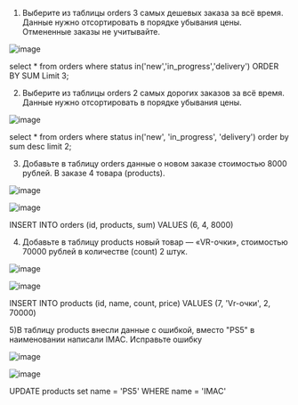 1) Выберите из таблицы orders 3 самых дешевых заказа за всё время.
Данные нужно отсортировать в порядке убывания цены.
Отмененные заказы не учитывайте.  

![image](https://github.com/user-attachments/assets/7586d514-2266-4d29-ba89-81c9cf198ffc)

select * from orders where status in('new','in_progress','delivery') ORDER BY SUM Limit 3; 

2) Выберите из таблицы orders 2 самых дорогих заказов за всё время.
Данные нужно отсортировать в порядке убывания цены.

![image](https://github.com/user-attachments/assets/6c015adc-48b5-4ed0-84a6-9dc344554204)

select * from orders where status in('new', 'in_progress', 'delivery') 
order by sum desc limit 2;

3) Добавьте в таблицу orders данные о новом заказе стоимостью 8000 рублей. В заказе 4 товара (products).

![image](https://github.com/user-attachments/assets/ba81cd32-0e52-4d01-bb0d-3deb3feb8934)

![image](https://github.com/user-attachments/assets/e33b8fc0-da47-4773-a35d-a1a70a6a650f)

INSERT INTO orders (id, products, sum) VALUES (6, 4, 8000)

4) Добавьте в таблицу products новый товар — «VR-очки», стоимостью 70000 рублей в количестве (count) 2 штук.

![image](https://github.com/user-attachments/assets/e4521ade-c639-4927-8ce9-af57cc61df74)

![image](https://github.com/user-attachments/assets/0769ceab-8114-41d9-ac3e-5c2dd17c8640)

INSERT INTO products (id, name, count, price) VALUES (7, 'Vr-очки', 2, 70000)

5)В таблицу products внесли данные с ошибкой, вместо "PS5" в наименовании написали IMAC. Исправьте ошибку

![image](https://github.com/user-attachments/assets/fa03ec14-265b-464c-838f-40ca8b71926c)

![image](https://github.com/user-attachments/assets/937022f9-c9ed-4066-84ef-03b903c3178c)

UPDATE products set name = 'PS5' WHERE name = 'IMAC'
